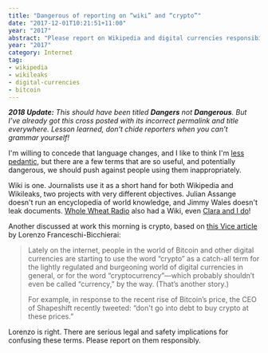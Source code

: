 ```yaml
---
title: "Dangerous of reporting on “wiki” and “crypto”"
date: "2017-12-01T10:21:51+11:00"
year: "2017"
abstract: "Please report on Wikipedia and digital currencies responsibility"
year: "2017"
category: Internet
tag:
- wikipedia
- wikileaks
- digital-currencies
- bitcoin
---
```

<p style="font-style:italic"><strong>2018 Update:</strong> This should have been titled <strong>Dangers</strong> not <strong>Dangerous</strong>. But I've already got this cross posted with its incorrect permalink and title everywhere. Lesson learned, don’t chide reporters when you can’t grammar yourself!</p>

I'm willing to concede that language changes, and I like to think I'm [less pedantic], but there are a few terms that are so useful, and potentially dangerous, we should push against people using them inappropriately.

Wiki is one. Journalists use it as a short hand for both Wikipedia and Wikileaks, two projects with very different objectives. Julian Assange doesn't run an encyclopedia of world knowledge, and Jimmy Wales doesn't leak documents. [Whole Wheat Radio] also had a Wiki, even [Clara and I do]!

Another discussed at work this morning is crypto, based on [this Vice article] by Lorenzo Franceschi-Bicchierai:

> Lately on the internet, people in the world of Bitcoin and other digital currencies are starting to use the word “crypto” as a catch-all term for the lightly regulated and burgeoning world of digital currencies in general, or for the word “cryptocurrency”—which probably shouldn’t even be called “currency,” by the way. (That’s another story.)
> 
> For example, in response to the recent rise of Bitcoin’s price, the CEO of Shapeshift recently tweeted: “don't go into debt to buy crypto at these prices.” 

Lorenzo is right. There are serious legal and safety implications for confusing these terms. Please report on them responsibly.

[less pedantic]: http://rubenerd.com/losing-my-mind-loosly/
[this Vice article]: https://motherboard.vice.com/en_us/article/43nk9b/cryptocurrency-are-not-crypto-bitcoin
[Whole Wheat Radio]: https://en.wikipedia.org/wiki/Whole_Wheat_Radio
[Clara and I do]: https://wiki.sasara.moe/

